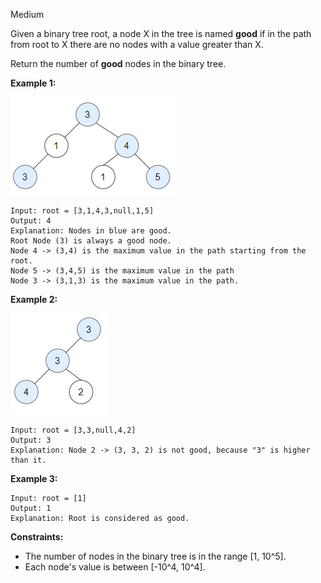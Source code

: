 Medium

Given a binary tree root, a node X in the tree is named **good** if in the path from root to X there are no nodes with a value greater than X.

Return the number of **good** nodes in the binary tree.

 

**Example 1:**

![1448_sample_1](https://github.com/wilwfy/LeetCode/blob/master/1448.%20Count%20Good%20Nodes%20in%20Binary%20Tree/1448_sample_1.png)
```
Input: root = [3,1,4,3,null,1,5]
Output: 4
Explanation: Nodes in blue are good.
Root Node (3) is always a good node.
Node 4 -> (3,4) is the maximum value in the path starting from the root.
Node 5 -> (3,4,5) is the maximum value in the path
Node 3 -> (3,1,3) is the maximum value in the path.
```
**Example 2:**

![1448_sample_2](https://github.com/wilwfy/LeetCode/blob/master/1448.%20Count%20Good%20Nodes%20in%20Binary%20Tree/1448_sample_2.png)
```
Input: root = [3,3,null,4,2]
Output: 3
Explanation: Node 2 -> (3, 3, 2) is not good, because "3" is higher than it.
```
**Example 3:**
```
Input: root = [1]
Output: 1
Explanation: Root is considered as good.
```

**Constraints:**

- The number of nodes in the binary tree is in the range [1, 10^5].
- Each node's value is between [-10^4, 10^4].
